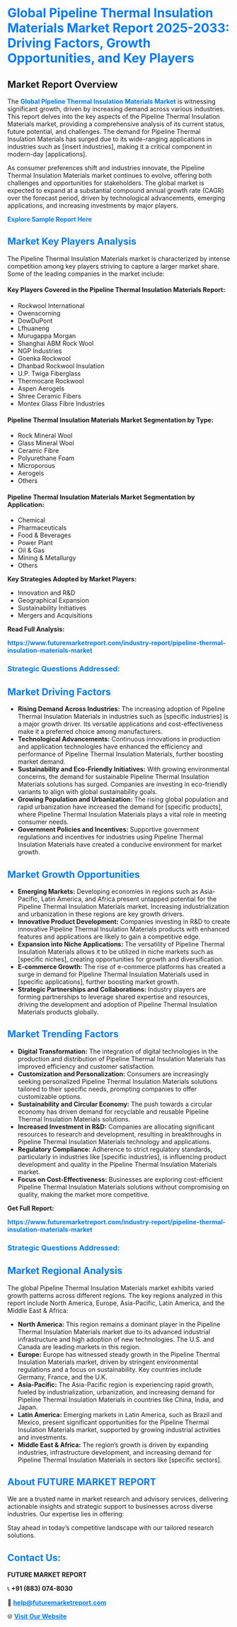 <h1 style="color: #007BFF;">Global Pipeline Thermal Insulation Materials Market Report 2025-2033: Driving Factors, Growth Opportunities, and Key Players</h1>

<section id="overview">
<h2>Market Report Overview</h2>
<p>The <a href="https://www.futuremarketreport.com/industry-report/pipeline-thermal-insulation-materials-market" style="color: #007BFF; text-decoration: none;"><strong>Global Pipeline Thermal Insulation Materials Market</strong></a> is witnessing significant growth, driven by increasing demand across various industries. This report delves into the key aspects of the Pipeline Thermal Insulation Materials market, providing a comprehensive analysis of its current status, future potential, and challenges. The demand for Pipeline Thermal Insulation Materials has surged due to its wide-ranging applications in industries such as [insert industries], making it a critical component in modern-day [applications].</p>
<p>As consumer preferences shift and industries innovate, the Pipeline Thermal Insulation Materials market continues to evolve, offering both challenges and opportunities for stakeholders. The global market is expected to expand at a substantial compound annual growth rate (CAGR) over the forecast period, driven by technological advancements, emerging applications, and increasing investments by major players.</p>
</section>

<section id="overview">
<p><a href="https://www.futuremarketreport.com/request-sample/reportId=92295" style="color: #007BFF; text-decoration: none;"><strong>Explore Sample Report Here</strong></a></p>
</section>

<section id="key-players">
<h2 style="color: #007BFF;">Market Key Players Analysis</h2>
<p>The Pipeline Thermal Insulation Materials market is characterized by intense competition among key players striving to capture a larger market share. Some of the leading companies in the market include:</p>
<h4>Key Players Covered in the Pipeline Thermal Insulation Materials Report:</h4>
<ul><li>Rockwool International</li><li>Owenscorning</li><li>DowDuPont</li><li>Lfhuaneng</li><li>Murugappa Morgan</li><li>Shanghai ABM Rock Wool</li><li>NGP Industries</li><li>Goenka Rockwool</li><li>Dhanbad Rockwool Insulation</li><li>U.P. Twiga Fiberglass</li><li>Thermocare Rockwool</li><li>Aspen Aerogels</li><li>Shree Ceramic Fibers</li><li>Montex Glass Fibre Industries</li></ul>
<h4>Pipeline Thermal Insulation Materials Market Segmentation by Type:</h4>
<ul><li>Rock Mineral Wool</li><li>Glass Mineral Wool</li><li>Ceramic Fibre</li><li>Polyurethane Foam</li><li>Microporous</li><li>Aerogels</li><li>Others</li></ul>

<h4>Pipeline Thermal Insulation Materials Market Segmentation by Application:</h4>
<ul><li>Chemical</li><li>Pharmaceuticals</li><li>Food &amp; Beverages</li><li>Power Plant</li><li>Oil &amp; Gas</li><li>Mining &amp; Metallurgy</li><li>Others</li></ul>
<p><strong>Key Strategies Adopted by Market Players:</strong></p>
<ul>
<li>Innovation and R&D</li>
<li>Geographical Expansion</li>
<li>Sustainability Initiatives</li>
<li>Mergers and Acquisitions</li>
</ul>
</section>

<section>
<p><strong>Read Full Analysis: </strong></p><a href="https://www.futuremarketreport.com/industry-report/pipeline-thermal-insulation-materials-market" style="color: #007BFF; text-decoration: none;"><strong>https://www.futuremarketreport.com/industry-report/pipeline-thermal-insulation-materials-market</strong></a>
<h3 style="color: #007BFF;">Strategic Questions Addressed:</h3>
</section>

<section id="driving-factors">
<h2 style="color: #007BFF;">Market Driving Factors</h2>
<ul>
<li><strong>Rising Demand Across Industries:</strong> The increasing adoption of Pipeline Thermal Insulation Materials in industries such as [specific industries] is a major growth driver. Its versatile applications and cost-effectiveness make it a preferred choice among manufacturers.</li>
<li><strong>Technological Advancements:</strong> Continuous innovations in production and application technologies have enhanced the efficiency and performance of Pipeline Thermal Insulation Materials, further boosting market demand.</li>
<li><strong>Sustainability and Eco-Friendly Initiatives:</strong> With growing environmental concerns, the demand for sustainable Pipeline Thermal Insulation Materials solutions has surged. Companies are investing in eco-friendly variants to align with global sustainability goals.</li>
<li><strong>Growing Population and Urbanization:</strong> The rising global population and rapid urbanization have increased the demand for [specific products], where Pipeline Thermal Insulation Materials plays a vital role in meeting consumer needs.</li>
<li><strong>Government Policies and Incentives:</strong> Supportive government regulations and incentives for industries using Pipeline Thermal Insulation Materials have created a conducive environment for market growth.</li>
</ul>
</section>

<section id="growth-opportunities">
<h2 style="color: #007BFF;">Market Growth Opportunities</h2>
<ul>
<li><strong>Emerging Markets:</strong> Developing economies in regions such as Asia-Pacific, Latin America, and Africa present untapped potential for the Pipeline Thermal Insulation Materials market. Increasing industrialization and urbanization in these regions are key growth drivers.</li>
<li><strong>Innovative Product Development:</strong> Companies investing in R&D to create innovative Pipeline Thermal Insulation Materials products with enhanced features and applications are likely to gain a competitive edge.</li>
<li><strong>Expansion into Niche Applications:</strong> The versatility of Pipeline Thermal Insulation Materials allows it to be utilized in niche markets such as [specific niches], creating opportunities for growth and diversification.</li>
<li><strong>E-commerce Growth:</strong> The rise of e-commerce platforms has created a surge in demand for Pipeline Thermal Insulation Materials used in [specific applications], further boosting market growth.</li>
<li><strong>Strategic Partnerships and Collaborations:</strong> Industry players are forming partnerships to leverage shared expertise and resources, driving the development and adoption of Pipeline Thermal Insulation Materials products globally.</li>
</ul>
</section>

<section id="trending-factors">
<h2 style="color: #007BFF;">Market Trending Factors</h2>
<ul>
<li><strong>Digital Transformation:</strong> The integration of digital technologies in the production and distribution of Pipeline Thermal Insulation Materials has improved efficiency and customer satisfaction.</li>
<li><strong>Customization and Personalization:</strong> Consumers are increasingly seeking personalized Pipeline Thermal Insulation Materials solutions tailored to their specific needs, prompting companies to offer customizable options.</li>
<li><strong>Sustainability and Circular Economy:</strong> The push towards a circular economy has driven demand for recyclable and reusable Pipeline Thermal Insulation Materials solutions.</li>
<li><strong>Increased Investment in R&D:</strong> Companies are allocating significant resources to research and development, resulting in breakthroughs in Pipeline Thermal Insulation Materials technology and applications.</li>
<li><strong>Regulatory Compliance:</strong> Adherence to strict regulatory standards, particularly in industries like [specific industries], is influencing product development and quality in the Pipeline Thermal Insulation Materials market.</li>
<li><strong>Focus on Cost-Effectiveness:</strong> Businesses are exploring cost-efficient Pipeline Thermal Insulation Materials solutions without compromising on quality, making the market more competitive.</li>
</ul>
</section>

<section>
<p><strong>Get Full Report: </strong></p><a href="https://www.futuremarketreport.com/industry-report/pipeline-thermal-insulation-materials-market" style="color: #007BFF; text-decoration: none;"><strong>https://www.futuremarketreport.com/industry-report/pipeline-thermal-insulation-materials-market</strong></a>
<h3 style="color: #007BFF;">Strategic Questions Addressed:</h3>
</section>


<section id="regional-analysis">
<h2 style="color: #007BFF;">Market Regional Analysis</h2>
<p>The global Pipeline Thermal Insulation Materials market exhibits varied growth patterns across different regions. The key regions analyzed in this report include North America, Europe, Asia-Pacific, Latin America, and the Middle East & Africa:</p>
<ul>
<li><strong>North America:</strong> This region remains a dominant player in the Pipeline Thermal Insulation Materials market due to its advanced industrial infrastructure and high adoption of new technologies. The U.S. and Canada are leading markets in this region.</li>
<li><strong>Europe:</strong> Europe has witnessed steady growth in the Pipeline Thermal Insulation Materials market, driven by stringent environmental regulations and a focus on sustainability. Key countries include Germany, France, and the U.K.</li>
<li><strong>Asia-Pacific:</strong> The Asia-Pacific region is experiencing rapid growth, fueled by industrialization, urbanization, and increasing demand for Pipeline Thermal Insulation Materials in countries like China, India, and Japan.</li>
<li><strong>Latin America:</strong> Emerging markets in Latin America, such as Brazil and Mexico, present significant opportunities for the Pipeline Thermal Insulation Materials market, supported by growing industrial activities and investments.</li>
<li><strong>Middle East & Africa:</strong> The region’s growth is driven by expanding industries, infrastructure development, and increasing demand for Pipeline Thermal Insulation Materials in sectors like [specific sectors].</li>
</ul>
</section>

<footer>
<h2 style="color: #007BFF;">About FUTURE MARKET REPORT</h2>
<p>We are a trusted name in market research and advisory services, delivering actionable insights and strategic support to businesses across diverse industries. Our expertise lies in offering:</p>

<p>Stay ahead in today’s competitive landscape with our tailored research solutions.</p>

<h2 style="color: #007BFF;">Contact Us:</h2>
<p><strong>FUTURE MARKET REPORT</strong></p>
<p>📞 <strong>+91 (883) 074-8030</strong></p>
<p>📧 <strong><a href="mailto:help@futuremarketreport.com" style="color: #007BFF;">help@futuremarketreport.com</a></strong></p>
<p>🌐 <strong><a href="https://www.futuremarketreport.com/" style="color: #007BFF;">Visit Our Website</a></strong></p>
</footer>